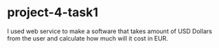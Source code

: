 # project-4-task1
 I used web service to make a software that takes amount of USD Dollars from the user and calculate how much will it cost in EUR.
